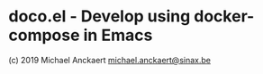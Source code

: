# doco.el - Develop using docker-compose in Emacs

(c) 2019 Michael Anckaert <michael.anckaert@sinax.be>
